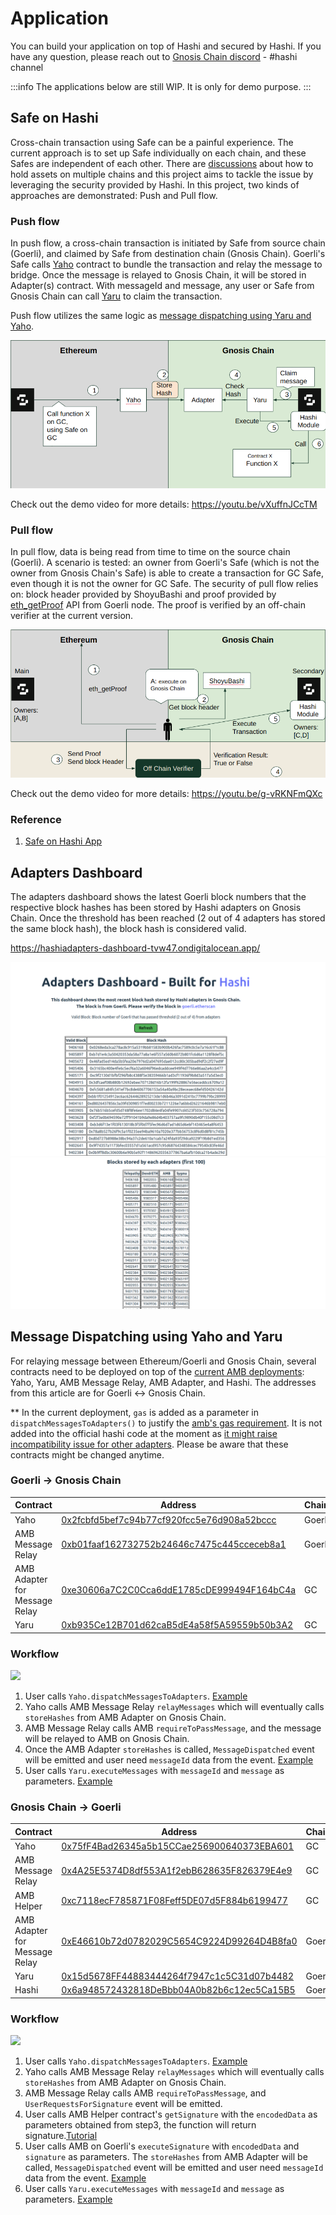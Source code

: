 # Application

You can build your application on top of Hashi and secured by Hashi. If you have any question, please reach out to [Gnosis Chain discord](https://discord.gg/gnosischain) - #hashi channel

:::info
The applications below are still WIP. It is only for demo purpose.
:::

## Safe on Hashi

Cross-chain transaction using Safe can be a painful experience. The current approach is to set up Safe individually on each chain, and these Safes are independent of each other. There are [discussions](https://forum.safe.global/t/how-can-a-safe-hold-asset-on-multiple-chains/2242) about how to hold assets on multiple chains and this project aims to tackle the issue by leveraging the security provided by Hashi.
In this project, two kinds of approaches are demonstrated: Push and Pull flow.

### Push flow

In push flow, a cross-chain transaction is initiated by Safe from source chain (Goerli), and claimed by Safe from destination chain (Gnosis Chain).
Goerli's Safe calls [Yaho](https://github.com/gnosis/hashi/blob/main/packages/evm/contracts/Yaho.sol) contract to bundle the transaction and relay the message to bridge. Once the message is relayed to Gnosis Chain, it will be stored in Adapter(s) contract. With messageId and message, any user or Safe from Gnosis Chain can call [Yaru](https://github.com/gnosis/hashi/blob/main/packages/evm/contracts/Yaru.sol) to claim the transaction.

Push flow utilizes the same logic as [message dispatching using Yaru and Yaho](#message-dispatching-using-yaho-and-yaru).

![](../../../static/img/bridges/hashi/SafeOnHashi-PushFlow.png)

Check out the demo video for more details: https://youtu.be/vXuffnJCcTM

### Pull flow

In pull flow, data is being read from time to time on the source chain (Goerli).
A scenario is tested: an owner from Goerli's Safe (which is not the owner from Gnosis Chain's Safe) is able to create a transaction for GC Safe, even though it is not the owner for GC Safe. The security of pull flow relies on: block header provided by ShoyuBashi and proof provided by [eth_getProof](https://docs.alchemy.com/reference/eth-getproof) API from Goerli node. The proof is verified by an off-chain verifier at the current version.

![](../../../static/img/bridges/hashi/SafeOnHashi-PullFlow.png)

Check out the demo video for more details: https://youtu.be/g-vRKNFmQXc

### Reference

1. [Safe on Hashi App](https://github.com/zengzengzenghuy/Safe-on-Hashi-App)

## Adapters Dashboard

The adapters dashboard shows the latest Goerli block numbers that the respective block hashes has been stored by Hashi adapters on Gnosis Chain. Once the threshold has been reached (2 out of 4 adapters has stored the same block hash), the block hash is considered valid.

https://hashiadapters-dashboard-tvw47.ondigitalocean.app/

![](../../../static/img/bridges/hashi/AdaptersDashboard1.png)
![](../../../static/img/bridges/hashi/AdaptersDashboard2.png)

## Message Dispatching using Yaho and Yaru

For relaying message between Ethereum/Goerli and Gnosis Chain, several contracts need to be deployed on top of the [current AMB deployments](https://docs.gnosischain.com/bridges/hashi/#goerli---gnosis-chain): Yaho, Yaru, AMB Message Relay, AMB Adapter, and Hashi.
The addresses from this article are for Goerli <-> Gnosis Chain.

\*\* In the current deployment, `gas` is added as a parameter in `dispatchMessagesToAdapters()` to justify the [amb's gas requirement](https://github.com/gnosischain/tokenbridge-contracts/blob/master/contracts/upgradeable_contracts/arbitrary_message/MessageDelivery.sol#L40). It is not added into the official hashi code at the moment as [it might raise incompatibility issue for other adapters](https://github.com/gnosis/hashi/pull/19#discussion_r1278769527). Please be aware that these contracts might be changed anytime.

### Goerli -> Gnosis Chain

| Contract                      | Address                                                                                                                      | Chain  |
| ----------------------------- | ---------------------------------------------------------------------------------------------------------------------------- | ------ |
| Yaho                          | [0x2fcbfd5bef7c94b77cf920fcc5e76d908a52bccc](https://goerli.etherscan.io/address/0x2fcbfd5bef7c94b77cf920fcc5e76d908a52bccc) | Goerli |
| AMB Message Relay             | [0xb01faaf162732752b24646c7475c445cceceb8a1](https://goerli.etherscan.io/address/0xb01faaf162732752b24646c7475c445cceceb8a1) | Goerli |
| AMB Adapter for Message Relay | [0xe30606a7C2C0Cca6ddE1785cDE999494F164bC4a ](https://gnosisscan.io/address/0xe30606a7C2C0Cca6ddE1785cDE999494F164bC4a#code) | GC     |
| Yaru                          | [0xb935Ce12B701d62caB5dE4a58f5A59559b50b3A2](https://gnosisscan.io/address/0xb935Ce12B701d62caB5dE4a58f5A59559b50b3A2#code)  | GC     |

### Workflow

![](https://hackmd.io/_uploads/Bk0Gd1Bi2.png)

1. User calls `Yaho.dispatchMessagesToAdapters`. [Example](https://goerli.etherscan.io/tx/0x659145934c8eeff82a574d2e8bcb1cf8edd67bef24b69c22906ddfd250287f7f)
2. Yaho calls AMB Message Relay `relayMessages` which will eventually calls `storeHashes` from AMB Adapter on Gnosis Chain.
3. AMB Message Relay calls AMB `requireToPassMessage`, and the message will be relayed to AMB on Gnosis Chain.
4. Once the AMB Adapter `storeHashes` is called, `MessageDispatched` event will be emitted and user need `messageId` data from the event. [Example](https://gnosisscan.io/tx/0x3c1355dea3c1afc3d01b3d9667a22c3d0d2dbe1c2c9a5dc95a7fa0625960468c/advanced#eventlog)
5. User calls `Yaru.executeMessages` with `messageId` and `message` as parameters. [Example](https://gnosisscan.io/tx/0x81ba4eba5108bfa974a168d2aa533f8b682a99e3f4bbbf9b7e7cd1c1d994f17b)

### Gnosis Chain -> Goerli

| Contract                      | Address                                                                                                                             | Chain  |
| ----------------------------- | ----------------------------------------------------------------------------------------------------------------------------------- | ------ |
| Yaho                          | [0x75fF4Bad26345a5b15CCae256900640373EBA601](0x75fF4Bad26345a5b15CCae256900640373EBA601)                                            | GC     |
| AMB Message Relay             | [0x4A25E5374D8df553A1f2ebB628635F826379E4e9](https://gnosisscan.io/address/0x4A25E5374D8df553A1f2ebB628635F826379E4e9#readContract) | GC     |
| AMB Helper                    | [0xc7118ecF785871F08Feff5DE07d5F884b6199477](https://gnosisscan.io/address/0xc7118ecF785871F08Feff5DE07d5F884b6199477#readContract) | GC     |
| AMB Adapter for Message Relay | [0xE46610b72d0782029C5654C9224D99264D4B8fa0](https://goerli.etherscan.io/address/0xe46610b72d0782029c5654c9224d99264d4b8fa0)        | Goerli |
| Yaru                          | [0x15d5678FF44883444264f7947c1c5C31d07b4482](https://goerli.etherscan.io/address/0x15d5678FF44883444264f7947c1c5C31d07b4482)        | Goerli |
| Hashi                         | [0x6a948572432818DeBbb04A0b82b6c12ec5Ca15B5](https://goerli.etherscan.io/address/0x6a948572432818DeBbb04A0b82b6c12ec5Ca15B5)        | Goerli |

### Workflow

![](https://hackmd.io/_uploads/HyZ7u1rj2.png)

1. User calls `Yaho.dispatchMessagesToAdapters`. [Example](https://gnosis.blockscout.com/tx/0x2621ab8e7666645e347a017032e1dbb65459c13a9cff152ca8e35dcbb46eb699?tab=index)
2. Yaho calls AMB Message Relay `relayMessages` which will eventually calls `storeHashes` from AMB Adapter on Gnosis Chain.
3. AMB Message Relay calls AMB `requireToPassMessage`, and `UserRequestsForSignature` event will be emitted.
4. User calls AMB Helper contract's `getSignature` with the `encodedData` as parameters obtained from step3, the function will return signature.[Tutorial](https://docs.gnosischain.com/bridges/tutorials/using-amb#submitting-amb-confirmations-manually)
5. User calls AMB on Goerli's `executeSignature` with `encodedData` and `signature` as parameters. The `storeHashes` from AMB Adapter will be called, `MessageDispatched` event will be emitted and user need `messageId` data from the event. [Example](https://goerli.etherscan.io/tx/0xb5d71b13a07e206ad553ac0695e3e26c3ef19a97c561a0d7e284eae9b6fb2597)
6. User calls `Yaru.executeMessages` with `messageId` and `message` as parameters. [Example](https://goerli.etherscan.io/tx/0xd08ab3ca71bc4c349cb4f9ddf93b4ffb478836f88f57a177ff64fe45d33b4b15)
